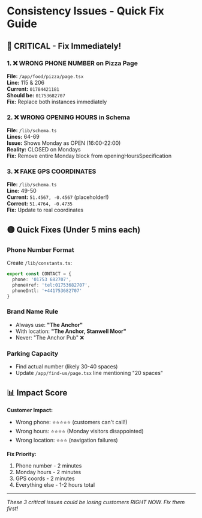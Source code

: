 # Consistency Issues - Quick Fix Guide

## 🚨 CRITICAL - Fix Immediately!

### 1. ❌ WRONG PHONE NUMBER on Pizza Page
**File:** `/app/food/pizza/page.tsx`  
**Line:** 115 & 206  
**Current:** `01784421181`  
**Should be:** `01753682707`  
**Fix:** Replace both instances immediately

### 2. ❌ WRONG OPENING HOURS in Schema  
**File:** `/lib/schema.ts`  
**Lines:** 64-69  
**Issue:** Shows Monday as OPEN (16:00-22:00)  
**Reality:** CLOSED on Mondays  
**Fix:** Remove entire Monday block from openingHoursSpecification

### 3. ❌ FAKE GPS COORDINATES
**File:** `/lib/schema.ts`  
**Line:** 49-50  
**Current:** `51.4567, -0.4567` (placeholder!)  
**Correct:** `51.4764, -0.4735`  
**Fix:** Update to real coordinates

## 🟡 Quick Fixes (Under 5 mins each)

### Phone Number Format
Create `/lib/constants.ts`:
```typescript
export const CONTACT = {
  phone: '01753 682707',
  phoneHref: 'tel:01753682707',
  phoneIntl: '+441753682707'
}
```

### Brand Name Rule
- Always use: **"The Anchor"**
- With location: **"The Anchor, Stanwell Moor"**
- Never: "The Anchor Pub" ❌

### Parking Capacity
- Find actual number (likely 30-40 spaces)
- Update `/app/find-us/page.tsx` line mentioning "20 spaces"

## 📊 Impact Score

**Customer Impact:**
- Wrong phone: ⭐⭐⭐⭐⭐ (customers can't call!)
- Wrong hours: ⭐⭐⭐⭐ (Monday visitors disappointed)
- Wrong location: ⭐⭐⭐ (navigation failures)

**Fix Priority:**
1. Phone number - 2 minutes
2. Monday hours - 2 minutes  
3. GPS coords - 2 minutes
4. Everything else - 1-2 hours total

---

*These 3 critical issues could be losing customers RIGHT NOW. Fix them first!*